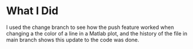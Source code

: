 # What I Did

I used the change branch to see how the push feature worked when changing a the color of a line in a Matlab plot, and the history of the file in main branch shows this update to the code was done. 
